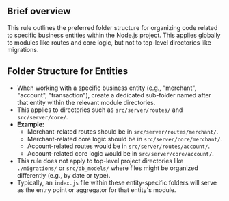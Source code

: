 ## Brief overview
This rule outlines the preferred folder structure for organizing code related to specific business entities within the Node.js project. This applies globally to modules like routes and core logic, but not to top-level directories like migrations.

## Folder Structure for Entities
- When working with a specific business entity (e.g., "merchant", "account", "transaction"), create a dedicated sub-folder named after that entity within the relevant module directories.
- This applies to directories such as `src/server/routes/` and `src/server/core/`.
- **Example:**
    - Merchant-related routes should be in `src/server/routes/merchant/`.
    - Merchant-related core logic should be in `src/server/core/merchant/`.
    - Account-related routes would be in `src/server/routes/account/`.
    - Account-related core logic would be in `src/server/core/account/`.
- This rule does not apply to top-level project directories like `./migrations/` or `src/db_models/` where files might be organized differently (e.g., by date or type).
- Typically, an `index.js` file within these entity-specific folders will serve as the entry point or aggregator for that entity's module.
